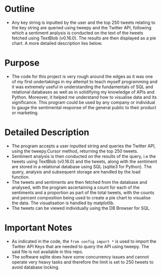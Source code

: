 # Outline
  * Any key string is inputted by the user and the top 250 tweets relating to the key string are queried using tweepy and the Twitter API, following which a sentiment analysis is conducted on the text of the tweets fetched using TextBlob (v0.16.0). The results are then displayed as a pie chart. A more detailed description lies below.

# Purpose
  * The code for this project is very rough around the edges as it was one of my first undertakings in my attempt to teach myself programming and it was extremely useful in understanding the fundamentals of SQL and relational databases as well as in solidifying my knowledge of APIs and Python. Moreover, it helped me understand how to visualise data and its significance. This program could be used by any company or individual to gauge the sentimental response of the general public to their product or marketing.

# Detailed Description
  * The program accepts a user inputted string and queries the Twitter API, using the tweepy.Cursor method, returning the top 250 tweets.
  * Sentiment analysis is then conducted on the results of the query, i.e the tweets using TextBlob (v0.16.0)  and the tweets, along with the sentiment are stored in a relational database using SQL (sqlite3 for Python). The query, analysis and subsequent storage are handled by the load function.
  * The tweets and sentiments are then fetched from the database and analysed, with the program ascertaining a count for each of the sentiments and a proportion as part of the total tweets, with the counts and percent composition being used to create a pie chart to visualise the data. The visualisation is handled by matplotlib.
  * The tweets can be viewed individually using the DB Browser for SQL.

# Important Notes
  * As indicated in the code, the ```from config import *``` is used to import the Twitter API Keys that are needed to query the API using tweepy. The said file is not available in this repo.
  * The software sqlite does have some concurrency issues and cannot operate very heavy tasks and therefore the limit is set to 250 tweets to avoid database locking.
